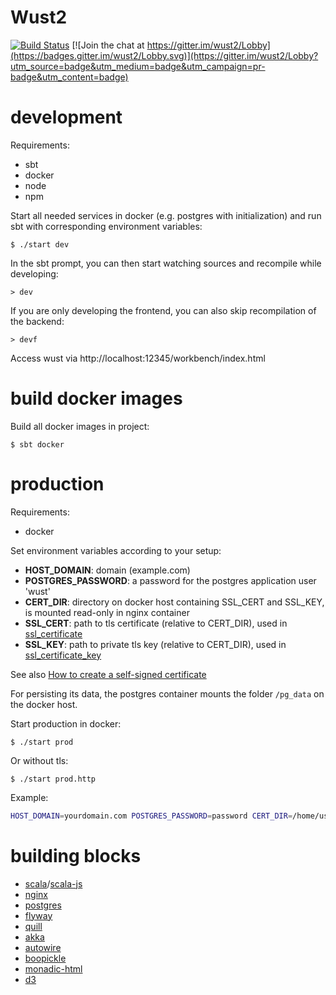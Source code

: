 # Wust2
[![Build Status](https://travis-ci.org/woost/wust2.svg?branch=master)](https://travis-ci.org/woost/wust2)
[![Join the chat at https://gitter.im/wust2/Lobby](https://badges.gitter.im/wust2/Lobby.svg)](https://gitter.im/wust2/Lobby?utm_source=badge&utm_medium=badge&utm_campaign=pr-badge&utm_content=badge)

# development

Requirements:
* sbt
* docker
* node
* npm

Start all needed services in docker (e.g. postgres with initialization) and run sbt with corresponding environment variables:
```
$ ./start dev
```

In the sbt prompt, you can then start watching sources and recompile while developing:
```
> dev
```

If you are only developing the frontend, you can also skip recompilation of the backend:
```
> devf
```

Access wust via http://localhost:12345/workbench/index.html

# build docker images

Build all docker images in project:
```
$ sbt docker
```

# production

Requirements:
* docker

Set environment variables according to your setup:
* **HOST_DOMAIN**: domain (example.com)
* **POSTGRES_PASSWORD**: a password for the postgres application user 'wust'
* **CERT_DIR**: directory on docker host containing SSL_CERT and SSL_KEY, is mounted read-only in nginx container
* **SSL_CERT**: path to tls certificate (relative to CERT_DIR), used in [ssl_certificate](https://nginx.org/en/docs/http/ngx_http_ssl_module.html#ssl_certificate) 
* **SSL_KEY**: path to private tls key (relative to CERT_DIR), used in [ssl_certificate_key](https://nginx.org/en/docs/http/ngx_http_ssl_module.html#ssl_certificate_key)

See also [How to create a self-signed certificate](https://stackoverflow.com/questions/10175812/how-to-create-a-self-signed-certificate-with-openssl)

For persisting its data, the postgres container mounts the folder `/pg_data` on the docker host.

Start production in docker:
```
$ ./start prod
```

Or without tls:
```
$ ./start prod.http
```

Example:
```bash
HOST_DOMAIN=yourdomain.com POSTGRES_PASSWORD=password CERT_DIR=/home/user/certs SSL_CERT=cert.pem SSL_KEY=key.pem ./start prod
```

# building blocks

* [scala](https://github.com/scala/scala)/[scala-js](https://github.com/scala-js/scala-js)
* [nginx](https://github.com/nginx/nginx)
* [postgres](https://github.com/postgres/postgres)
* [flyway](https://github.com/flyway/flyway)
* [quill](https://github.com/getquill/quill)
* [akka](https://github.com/akka/akka)
* [autowire](https://github.com/lihaoyi/autowire)
* [boopickle](https://github.com/suzaku-io/boopickle)
* [monadic-html](https://github.com/OlivierBlanvillain/monadic-html)
* [d3](https://github.com/d3/d3)
